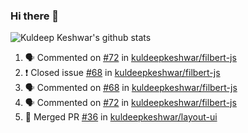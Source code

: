 ### Hi there 👋

<!--
**kuldeepkeshwar/kuldeepkeshwar** is a ✨ _special_ ✨ repository because its `README.md` (this file) appears on your GitHub profile.

Here are some ideas to get you started:

- 🔭 I’m currently working on ...
- 🌱 I’m currently learning ...
- 👯 I’m looking to collaborate on ...
- 🤔 I’m looking for help with ...
- 💬 Ask me about ...
- 📫 How to reach me: ...
- 😄 Pronouns: ...
- ⚡ Fun fact: ...
-->
![Kuldeep Keshwar's github stats](https://github-readme-stats.vercel.app/api?username=kuldeepkeshwar&show_icons=true)

<!--START_SECTION:activity-->
1. 🗣 Commented on [#72](https://github.com//kuldeepkeshwar/filbert-js/issues/72) in [kuldeepkeshwar/filbert-js](https://github.com//kuldeepkeshwar/filbert-js)
2. ❗️ Closed issue [#68](https://github.com//kuldeepkeshwar/filbert-js/issues/68) in [kuldeepkeshwar/filbert-js](https://github.com//kuldeepkeshwar/filbert-js)
3. 🗣 Commented on [#68](https://github.com//kuldeepkeshwar/filbert-js/issues/68) in [kuldeepkeshwar/filbert-js](https://github.com//kuldeepkeshwar/filbert-js)
4. 🗣 Commented on [#72](https://github.com//kuldeepkeshwar/filbert-js/issues/72) in [kuldeepkeshwar/filbert-js](https://github.com//kuldeepkeshwar/filbert-js)
5. 🎉 Merged PR [#36](https://github.com//kuldeepkeshwar/layout-ui/pull/36) in [kuldeepkeshwar/layout-ui](https://github.com//kuldeepkeshwar/layout-ui)
<!--END_SECTION:activity-->
